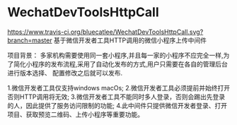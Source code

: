# WechatDevToolsHttpCall
https://www.travis-ci.org/bluecatlee/WechatDevToolsHttpCall.svg?branch=master
基于微信开发者工具HTTP调用的微信小程序上传中间件

项目背景：
    多家机构需要使用同一套小程序,并且每一家的小程序不应完全一样,为了简化小程序的发布流程,采用了自动化发布的方式,用户只需要在各自的管理后台进行版本选择、
  配置修改之后就可以发布.

1.微信开发者工具仅支持windows macOs;
2.微信开发者工具必须提前并始终打开 否则HTTP调用将无效;
3.微信开发者工具不能同时多人登录，否则会踢出先登录的人，因此提供了服务访问限制的功能;
4.此中间件只提供微信开发者登录、打开项目、获取预览二维码、上传小程序等重要功能。
